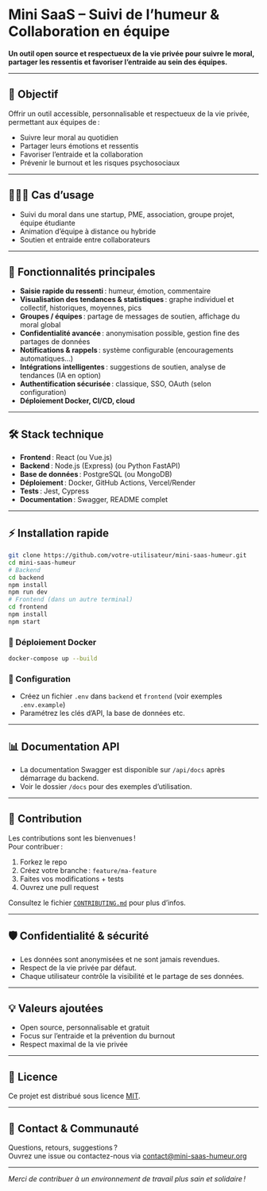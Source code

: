 # Mini SaaS – Suivi de l’humeur & Collaboration en équipe

**Un outil open source et respectueux de la vie privée pour suivre le moral, partager les ressentis et favoriser l’entraide au sein des équipes.**

---

## 🎯 Objectif

Offrir un outil accessible, personnalisable et respectueux de la vie privée, permettant aux équipes de :
- Suivre leur moral au quotidien
- Partager leurs émotions et ressentis
- Favoriser l’entraide et la collaboration
- Prévenir le burnout et les risques psychosociaux

---

## 🧑‍🤝‍🧑 Cas d’usage

- Suivi du moral dans une startup, PME, association, groupe projet, équipe étudiante
- Animation d’équipe à distance ou hybride
- Soutien et entraide entre collaborateurs

---

## 🚀 Fonctionnalités principales

- **Saisie rapide du ressenti** : humeur, émotion, commentaire
- **Visualisation des tendances & statistiques** : graphe individuel et collectif, historiques, moyennes, pics
- **Groupes / équipes** : partage de messages de soutien, affichage du moral global
- **Confidentialité avancée** : anonymisation possible, gestion fine des partages de données
- **Notifications & rappels** : système configurable (encouragements automatiques…)
- **Intégrations intelligentes** : suggestions de soutien, analyse de tendances (IA en option)
- **Authentification sécurisée** : classique, SSO, OAuth (selon configuration)
- **Déploiement Docker, CI/CD, cloud**

---

## 🛠️ Stack technique

- **Frontend** : React (ou Vue.js)
- **Backend** : Node.js (Express) (ou Python FastAPI)
- **Base de données** : PostgreSQL (ou MongoDB)
- **Déploiement** : Docker, GitHub Actions, Vercel/Render
- **Tests** : Jest, Cypress
- **Documentation** : Swagger, README complet

---

## ⚡ Installation rapide

```bash
git clone https://github.com/votre-utilisateur/mini-saas-humeur.git
cd mini-saas-humeur
# Backend
cd backend
npm install
npm run dev
# Frontend (dans un autre terminal)
cd frontend
npm install
npm start
```

### 🐳 Déploiement Docker

```bash
docker-compose up --build
```

### 🎯 Configuration

- Créez un fichier `.env` dans `backend` et `frontend` (voir exemples `.env.example`)
- Paramétrez les clés d’API, la base de données etc.

---

## 📊 Documentation API

- La documentation Swagger est disponible sur `/api/docs` après démarrage du backend.
- Voir le dossier `/docs` pour des exemples d’utilisation.

---

## 🤝 Contribution

Les contributions sont les bienvenues !  
Pour contribuer :
1. Forkez le repo
2. Créez votre branche : `feature/ma-feature`
3. Faites vos modifications + tests
4. Ouvrez une pull request

Consultez le fichier [`CONTRIBUTING.md`](CONTRIBUTING.md) pour plus d’infos.

---

## 🛡️ Confidentialité & sécurité

- Les données sont anonymisées et ne sont jamais revendues.
- Respect de la vie privée par défaut.
- Chaque utilisateur contrôle la visibilité et le partage de ses données.

---

## 💡 Valeurs ajoutées

- Open source, personnalisable et gratuit
- Focus sur l’entraide et la prévention du burnout
- Respect maximal de la vie privée

---

## 📄 Licence

Ce projet est distribué sous licence [MIT](LICENSE).

---

## 💬 Contact & Communauté

Questions, retours, suggestions ?  
Ouvrez une issue ou contactez-nous via [contact@mini-saas-humeur.org](mailto:contact@mini-saas-humeur.org)

---

*Merci de contribuer à un environnement de travail plus sain et solidaire !*

